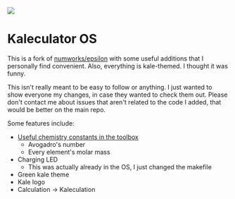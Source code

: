 ![](http://i.imgur.com/4Hwt8cV.png)

# Kaleculator OS

This is a fork of [numworks/epsilon](/numworks/epsilon) with some useful additions that I personally find convenient. Also, everything is kale-themed. I thought it was funny.

This isn't really meant to be easy to follow or anything. I just wanted to show everyone my changes, in case they wanted to check them out. Please don't contact me about issues that aren't related to the code I added, that would be better on the main repo.

Some features include:

- [Useful chemistry constants in the toolbox](https://twitter.com/tjhorner/status/906790966924734464)
  - Avogadro's number
  - Every element's molar mass
- Charging LED
  - This was actually already in the OS, I just changed the makefile
- Green kale theme
- Kale logo
- Calculation -> Kaleculation